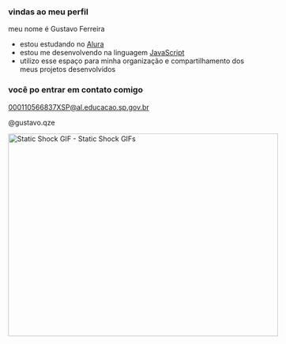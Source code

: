 ###  vindas ao meu perfil

meu nome é Gustavo Ferreira 

- estou estudando no [Alura](https://www.alura.com.br)
- estou me desenvolvendo na linguagem [JavaScript](https://www.p5js.com.br)
- utilizo esse espaço para minha organização e compartilhamento dos meus projetos desenvolvidos

### você po entrar em contato comigo 

000110566837XSP@al.educacao.sp.gov.br

@gustavo.qze


<img src="https://media1.tenor.com/m/QsuyQE_Xi3kAAAAC/static-shock.gif" width="546" height="411.5373134328358" alt="Static Shock GIF - Static Shock GIFs" style="max-width: 546px;">
